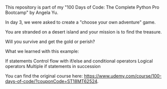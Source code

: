 This repository is part of my "100 Days of Code: The Complete Python Pro Bootcamp" by Angela Yu.

In day 3, we were asked to create a "choose your own adventure" game.

You are stranded on a desert island and your mission is to find the treasure.

Will you survive and get the gold or perish? 

What we learned with this example:

If statements
Control flow with if/else and conditional operators
Logical operators
Multiple if statements in succession

You can find the original course here: https://www.udemy.com/course/100-days-of-code/?couponCode=ST18MT62524.
